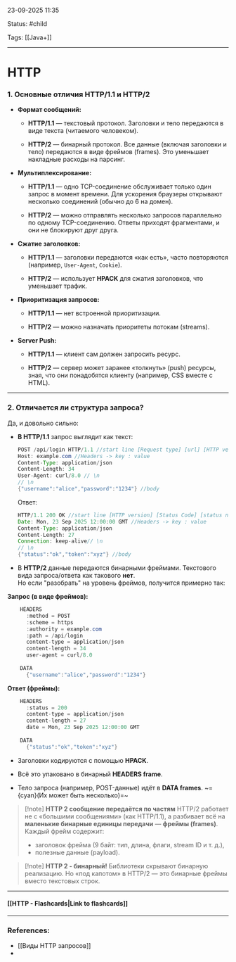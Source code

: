 
23-09-2025 11:35

Status: #child

Tags: [[Java+]]

---
# HTTP


### 1. Основные отличия **HTTP/1.1** и **HTTP/2**

- **Формат сообщений:**
    
    - **HTTP/1.1** — текстовый протокол. Заголовки и тело передаются в виде текста (читаемого человеком).
        
    - **HTTP/2** — бинарный протокол. Все данные (включая заголовки и тело) передаются в виде фреймов (frames). Это уменьшает накладные расходы на парсинг.
        
- **Мультиплексирование:**
    
    - **HTTP/1.1** — одно TCP-соединение обслуживает только один запрос в момент времени. Для ускорения браузеры открывают несколько соединений (обычно до 6 на домен).
        
    - **HTTP/2** — можно отправлять несколько запросов параллельно по одному TCP-соединению. Ответы приходят фрагментами, и они не блокируют друг друга.
        
- **Сжатие заголовков:**
    
    - **HTTP/1.1** — заголовки передаются «как есть», часто повторяются (например, `User-Agent`, `Cookie`).
        
    - **HTTP/2** — использует **HPACK** для сжатия заголовков, что уменьшает трафик.
        
- **Приоритизация запросов:**
    
    - **HTTP/1.1** — нет встроенной приоритизации.
        
    - **HTTP/2** — можно назначать приоритеты потокам (streams).
        
- **Server Push:**
    
    - **HTTP/1.1** — клиент сам должен запросить ресурс.
        
    - **HTTP/2** — сервер может заранее «толкнуть» (push) ресурсы, зная, что они понадобятся клиенту (например, CSS вместе с HTML).
        

---

### 2. Отличается ли структура запроса?

Да, и довольно сильно:

- **В HTTP/1.1** запрос выглядит как текст:
    
    ```java
    POST /api/login HTTP/1.1 //start line [Request type] [url] [HTTP version]
	Host: example.com //Headers -> key : value
	Content-Type: application/json
	Content-Length: 34
	User-Agent: curl/8.0 // \n
	// \n
	{"username":"alice","password":"1234"} //body
    ```
	Ответ:
	```java
	HTTP/1.1 200 OK //start line [HTTP version] [Status Code] [status name]
	Date: Mon, 23 Sep 2025 12:00:00 GMT //Headers -> key : value
	Content-Type: application/json
	Content-Length: 27
	Connection: keep-alive// \n
	// \n
	{"status":"ok","token":"xyz"} //body
	```
	
    
- В **HTTP/2** данные передаются бинарными фреймами. Текстового вида запроса/ответа как такового **нет**.  
Но если "разобрать" на уровень фреймов, получится примерно так:

**Запрос (в виде фреймов):**

```java
	HEADERS
	  :method = POST
	  :scheme = https
	  :authority = example.com
	  :path = /api/login
	  content-type = application/json
	  content-length = 34
	  user-agent = curl/8.0
	
	DATA
	  {"username":"alice","password":"1234"}
```

**Ответ (фреймы):**

```java
	HEADERS
	  :status = 200
	  content-type = application/json
	  content-length = 27
	  date = Mon, 23 Sep 2025 12:00:00 GMT
	
	DATA
	  {"status":"ok","token":"xyz"}
```

- Заголовки кодируются с помощью **HPACK**.
    
- Всё это упаковано в бинарный **HEADERS frame**.
    
- Тело запроса (например, POST-данные) идёт в **DATA frames**. ~={cyan}(Их может быть несколько)=~

>[!note] **HTTP 2 сообщение передаётся по частям**
>HTTP/2 работает не с «большими сообщениями» (как HTTP/1.1), а разбивает всё на **маленькие бинарные единицы передачи** — **фреймы (frames)**.  
Каждый фрейм содержит:
>
>- заголовок фрейма (9 байт: тип, длина, флаги, stream ID и т. д.),
> - полезные данные (payload).



> [!note] **HTTP 2 - бинарный!**
> Библиотеки скрывают бинарную реализацию. Но «под капотом» в HTTP/2 — это бинарные фреймы вместо текстовых строк.


----
#### [[HTTP - Flashcards|Link to flashcards]]



---
### References:

- [[Виды HTTP запросов]]
- 